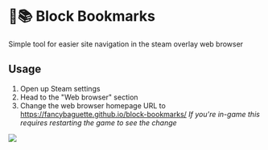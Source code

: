 # 🧱📚 Block Bookmarks
Simple tool for easier site navigation in the steam overlay web browser

## Usage
1. Open up Steam settings
2. Head to the "Web browser" section
3. Change the web browser homepage URL to https://fancybaguette.github.io/block-bookmarks/
*If you're in-game this requires restarting the game to see the change*
<img src="https://cdn.discordapp.com/attachments/972799878956716122/1001920490450993352/Bez_tytuu.png">
